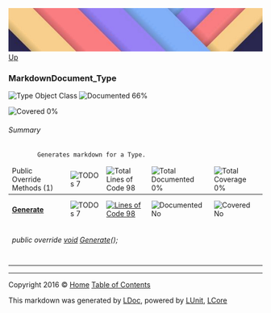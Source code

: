 ![](../Content/LDoc-banner-small.png "")
[Up](../LDoc.md)

### MarkdownDocument_Type

![Type Object Class](http://b.repl.ca/v1/Type-Object%20Class-blue.png "") ![Documented 66%](http://b.repl.ca/v1/Documented-66%25-yellowgreen.png "")

![Covered 0%](http://b.repl.ca/v1/Covered-0%25-red.png "")


###### Summary

            Generates markdown for a Type.
            

<table>
<thead><tr><td>Public Override Methods (1)</td>
<td><img src="http://b.repl.ca/v1/TODOs-7-orange.png" alt="TODOs 7" /></td>
<td><img src="http://b.repl.ca/v1/Total%20Lines%20of%20Code-98-blue.png" alt="Total Lines of Code 98" /></td>
<td><img src="http://b.repl.ca/v1/Total%20Documented-0%25-red.png" alt="Total Documented 0%" /></td>
<td><img src="http://b.repl.ca/v1/Total%20Coverage-0%25-red.png" alt="Total Coverage 0%" /></td></tr></thead>
<tr><td><h4><strong><a href="MarkdownDocument_Type_Generate.md" alt="">Generate</a></strong></h4></td>
<td><img src="http://b.repl.ca/v1/TODOs-7-yellow.png" alt="TODOs 7" />   </td>
<td><a href="../Markdown/MarkdownDocument_Type.cs#L43" alt=""><img src="http://b.repl.ca/v1/Lines%20of%20Code-98-blue.png" alt="Lines of Code 98" /></a></td>
<td><img src="http://b.repl.ca/v1/Documented-No-red.png" alt="Documented No" /></td>
<td><img src="http://b.repl.ca/v1/Covered-No-red.png" alt="Covered No" /></td></tr>
<tr><td colspan="5"><h6>public override <a href="https://msdn.microsoft.com/en-us/library/system.void.aspx" alt="">void</a> <a href="MarkdownDocument_Type_Generate.md" alt="">Generate</a>();</h6>
</td>
</tr>
<tr><td width="850px" colspan="424"></td></tr>
</table>




---

Copyright 2016 &copy; [Home](../../README.md) [Table of Contents](../../TableOfContents.md)

This markdown was generated by [LDoc](https://github.com/CodeSingularity/LDoc), powered by [LUnit](https://github.com/CodeSingularity/LUnit), [LCore](https://github.com/CodeSingularity/LCore)

